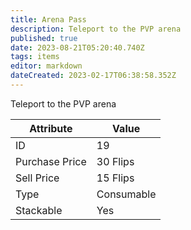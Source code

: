```yaml
---
title: Arena Pass
description: Teleport to the PVP arena
published: true
date: 2023-08-21T05:20:40.740Z
tags: items
editor: markdown
dateCreated: 2023-02-17T06:38:58.352Z
---
```


Teleport to the PVP arena

|Attribute|Value|
|-|-|
|ID|19|
|Purchase Price|30 Flips|
|Sell Price|15 Flips|
|Type|Consumable|
|Stackable|Yes|

